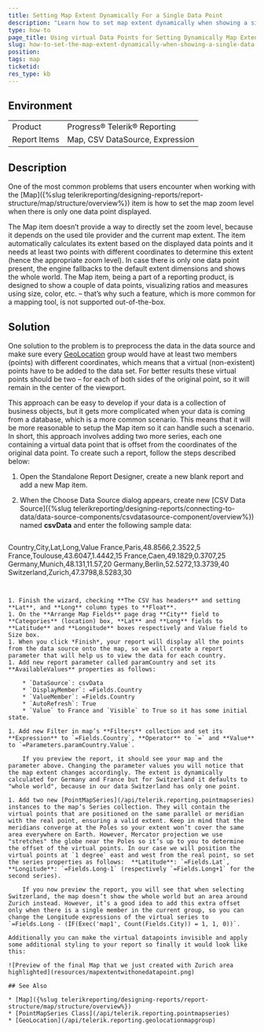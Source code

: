 ```yaml
---
title: Setting Map Extent Dynamically For a Single Data Point
description: "Learn how to set map extent dynamically when showing a single data point by using additional virtual data points."
type: how-to
page_title: Using virtual Data Points for Setting Dynamically Map Extent
slug: how-to-set-the-map-extent-dynamically-when-showing-a-single-data-point
position: 
tags: map
ticketid: 
res_type: kb
---
```


## Environment

<table>
	<tbody>
		<tr>
			<td>Product</td>
			<td>Progress® Telerik® Reporting</td>
		</tr>
		<tr>
			<td>Report Items</td>
			<td>Map, CSV DataSource, Expression</td>
		</tr>
	</tbody>
</table>


## Description

One of the most common problems that users encounter when working with the [Map]({%slug telerikreporting/designing-reports/report-structure/map/structure/overview%}) item is how to set the map zoom level when there is only one data point displayed.

The Map item doesn’t provide a way to directly set the zoom level, because it depends on the used tile provider and the current map extent. The item automatically calculates its extent based on the displayed data points and it needs at least two points with different coordinates to determine this extent (hence the appropriate zoom level). In case there is only one data point present, the engine fallbacks to the default extent dimensions and shows the whole world. The Map item, being a part of a reporting product, is designed to show a couple of data points, visualizing ratios and measures using size, color, etc. – that’s why such a feature, which is more common for a mapping tool, is not supported out-of-the-box.

## Solution

One solution to the problem is to preprocess the data in the data source and make sure every [GeoLocation](/api/telerik.reporting.geolocationmapgroup) group would have at least two members (points) with different coordinates, which means that a virtual (non-existent) points have to be added to the data set. For better results these virtual points should be two – for each of both sides of the original point, so it will remain in the center of the viewport.

This approach can be easy to develop if your data is a collection of business objects, but it gets more complicated when your data is coming from a database, which is a more common scenario. This means that it will be more reasonable to setup the Map item so it can handle such a scenario. In short, this approach involves adding two more series, each one containing a virtual data point that is offset from the coordinates of the original data point. To create such a report, follow the steps described below:

1. Open the Standalone Report Designer, create a new blank report and add a new Map item.
1. When the Choose Data Source dialog appears, create new [CSV Data Source]({%slug telerikreporting/designing-reports/connecting-to-data/data-source-components/csvdatasource-component/overview%}) named **csvData** and enter the following sample data:

	````XML
Country,City,Lat,Long,Value
	France,Paris,48.8566,2.3522,5
	France,Toulouse,43.6047,1.4442,15
	France,Caen,49.1829,0.3707,25
	Germany,Munich,48.131,11.57,20
	Germany,Berlin,52.5272,13.3739,40
	Switzerland,Zurich,47.3798,8.5283,30
````


1. Finish the wizard, checking **The CSV has headers** and setting **Lat**, and **Long** column types to **Float**.
1. On the **Arrange Map Fields** page drag **City** field to **Categories** (location) box, **Lat** and **Long** fields to **Latitude** and **Longitude** boxes respectively and Value field to Size box.
1. When you click *Finish*, your report will display all the points from the data source onto the map, so we will create a report parameter that will help us to view the data for each country.
1. Add new report parameter called paramCountry and set its **AvailableValues** properties as follows:

	* `DataSource`: csvData
	* `DisplayMember`: =Fields.Country
	* `ValueMember`: =Fields.Country
	* `AutoRefresh`: True 
	* `Value` to France and `Visible` to True so it has some initial state.

1. Add new Filter in map’s **Filters** collection and set its **Expression** to `=Fields.Country`, **Operator** to `=` and **Value** to `=Parameters.paramCountry.Value`.

	If you preview the report, it should see your map and the parameter above. Changing the parameter values you will notice that the map extent changes accordingly. The extent is dynamically calculated for Germany and France but for Switzerland it defaults to "whole world", because in our data Switzerland has only one point.

1. Add two new [PointMapSeries](/api/telerik.reporting.pointmapseries) instances to the map’s Series collection. They will contain the virtual points that are positioned on the same parallel or meridian with the real point, ensuring a valid extent. Keep in mind that the meridians converge at the Poles so your extent won’t cover the same area everywhere on Earth. However, Mercator projection we use "stretches" the globe near the Poles so it’s up to you to determine the offset of the virtual points. In our case we will position the virtual points at `1 degree` east and west from the real point, so set the series properties as follows:  **Latitude**: `=Fields.Lat`, **Longitude**: `=Fields.Long-1` (respectively `=Fields.Long+1` for the second series).

	If you now preview the report, you will see that when selecting Switzerland, the map doesn’t show the whole world but an area around Zurich instead. However, it’s a good idea to add this extra offset only when there is a single member in the current group, so you can change the Longitude expressions of the virtual series to `=Fields.Long - (IF(Exec('map1', Count(Fields.City)) = 1, 1, 0))`.

Additionally you can make the virtual datapoints invisible and apply some additional styling to your report so finally it would look like this:

![Preview of the final Map that we just created with Zurich area highlighted](resources/mapextentwithonedatapoint.png)

## See Also

* [Map]({%slug telerikreporting/designing-reports/report-structure/map/structure/overview%})
* [PointMapSeries Class](/api/telerik.reporting.pointmapseries)
* [GeoLocation](/api/telerik.reporting.geolocationmapgroup)
